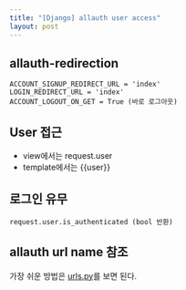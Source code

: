 ```yaml
---
title: "[Django] allauth user access"
layout: post
---
```


## allauth-redirection
`ACCOUNT_SIGNUP_REDIRECT_URL = 'index'` <br/>
`LOGIN_REDIRECT_URL = 'index'` <br/> 
`ACCOUNT_LOGOUT_ON_GET = True (바로 로그아웃)`


## User 접근
- view에서는 request.user
- template에서는 {{user}}


## 로그인 유무
`request.user.is_authenticated (bool 반환)`


## allauth url name 참조
가장 쉬운 방법은 [urls.py](https://github.com/pennersr/django-allauth/blob/master/allauth/account/urls.py)를 보면 된다. 